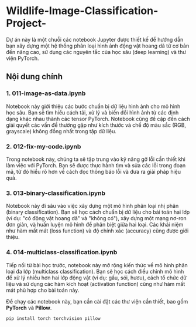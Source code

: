 # Wildlife-Image-Classification-Project-

Dự án này là một chuỗi các notebook Jupyter được thiết kế để hướng dẫn bạn xây dựng một hệ thống phân loại hình ảnh động vật hoang dã từ cơ bản đến nâng cao, sử dụng các nguyên tắc của học sâu (deep learning) và thư viện PyTorch.

## Nội dung chính
### 1. 011-image-as-data.ipynb
Notebook này giới thiệu các bước chuẩn bị dữ liệu hình ảnh cho mô hình học sâu. Bạn sẽ tìm hiểu cách tải, xử lý và biến đổi hình ảnh từ các định dạng khác nhau thành các tensor PyTorch. Notebook cũng đề cập đến cách giải quyết các vấn đề thường gặp như kích thước và chế độ màu sắc (RGB, grayscale) không đồng nhất trong tập dữ liệu.

### 2. 012-fix-my-code.ipynb
Trong notebook này, chúng ta sẽ tập trung vào kỹ năng gỡ lỗi cần thiết khi làm việc với PyTorch. Bạn sẽ được thực hành tìm và sửa các lỗi trong đoạn mã, từ đó hiểu rõ hơn về cách đọc thông báo lỗi và đưa ra giải pháp hiệu quả.

### 3. 013-binary-classification.ipynb
Notebook này đi sâu vào việc xây dựng một mô hình phân loại nhị phân (binary classification). Bạn sẽ học cách chuẩn bị dữ liệu cho bài toán hai lớp (ví dụ: "có động vật hoang dã" và "không có"), xây dựng một mạng nơ-ron đơn giản, và huấn luyện mô hình để phân biệt giữa hai loại. Các khái niệm như hàm mất mát (loss function) và độ chính xác (accuracy) cũng được giới thiệu.

### 4. 014-multiclass-classification.ipynb 
Tiếp nối từ bài học trước, notebook này mở rộng kiến thức về mô hình phân loại đa lớp (multiclass classification). Bạn sẽ học cách điều chỉnh mô hình để xử lý nhiều hơn hai lớp động vật (ví dụ: gấu, sói, hươu), cách tổ chức dữ liệu và sử dụng các hàm kích hoạt (activation function) cũng như hàm mất mát phù hợp cho bài toán này.

Để chạy các notebook này, bạn cần cài đặt các thư viện cần thiết, bao gồm **PyTorch** và **Pillow**.

```bash
pip install torch torchvision pillow
